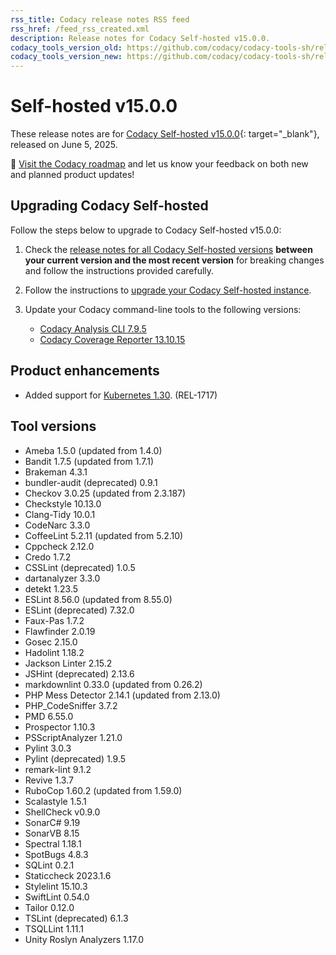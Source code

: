 ```yaml
---
rss_title: Codacy release notes RSS feed
rss_href: /feed_rss_created.xml
description: Release notes for Codacy Self-hosted v15.0.0.
codacy_tools_version_old: https://github.com/codacy/codacy-tools-sh/releases/tag/1.2.12
codacy_tools_version_new: https://github.com/codacy/codacy-tools-sh/releases/tag/1.2.20
---
```


# Self-hosted v15.0.0

These release notes are for [Codacy Self-hosted v15.0.0](https://github.com/codacy/chart/releases/tag/15.0.0){: target="_blank"}, released on June 5, 2025.


📢 [Visit the Codacy roadmap](https://roadmap.codacy.com) and <span class="skip-vale">let us know</span> your feedback on both new and planned product updates!

## Upgrading Codacy Self-hosted

Follow the steps below to upgrade to Codacy Self-hosted v15.0.0:

1.  Check the [release notes for all Codacy Self-hosted versions](../index.md#self-hosted) **between your current version and the most recent version** for breaking changes and follow the instructions provided <span class="skip-vale">carefully</span>.

1.  Follow the instructions to [upgrade your Codacy Self-hosted instance](https://docs.codacy.com/v14.1/chart/maintenance/upgrade/).

1.  Update your Codacy command-line tools to the following versions:

    -   [Codacy Analysis CLI 7.9.5](https://github.com/codacy/codacy-analysis-cli/releases/tag/7.9.5)
    -   [Codacy Coverage Reporter 13.10.15](https://github.com/codacy/codacy-coverage-reporter/releases/tag/13.10.15)

## Product enhancements
-   Added support for [Kubernetes 1.30](https://docs.codacy.com/v15.0/chart/requirements/#kubernetes-or-microk8s-cluster-setup). (REL-1717)


## Tool versions
-   Ameba 1.5.0 (updated from 1.4.0)
-   Bandit 1.7.5 (updated from 1.7.1)
-   Brakeman 4.3.1
-   bundler-audit (deprecated) 0.9.1
-   Checkov 3.0.25 (updated from 2.3.187)
-   Checkstyle 10.13.0
-   Clang-Tidy 10.0.1
-   CodeNarc 3.3.0
-   CoffeeLint 5.2.11 (updated from 5.2.10)
-   Cppcheck 2.12.0
-   Credo 1.7.2
-   CSSLint (deprecated) 1.0.5
-   dartanalyzer 3.3.0
-   detekt 1.23.5
-   ESLint 8.56.0 (updated from 8.55.0)
-   ESLint (deprecated) 7.32.0
-   Faux-Pas 1.7.2
-   Flawfinder 2.0.19
-   Gosec 2.15.0
-   Hadolint 1.18.2
-   Jackson Linter 2.15.2
-   JSHint (deprecated) 2.13.6
-   markdownlint 0.33.0 (updated from 0.26.2)
-   PHP Mess Detector 2.14.1 (updated from 2.13.0)
-   PHP_CodeSniffer 3.7.2
-   PMD 6.55.0
-   Prospector 1.10.3
-   PSScriptAnalyzer 1.21.0
-   Pylint 3.0.3
-   Pylint (deprecated) 1.9.5
-   remark-lint 9.1.2
-   Revive 1.3.7
-   RuboCop 1.60.2 (updated from 1.59.0)
-   Scalastyle 1.5.1
-   ShellCheck v0.9.0
-   SonarC# 9.19
-   SonarVB 8.15
-   Spectral 1.18.1
-   SpotBugs 4.8.3
-   SQLint 0.2.1
-   Staticcheck 2023.1.6
-   Stylelint 15.10.3
-   SwiftLint 0.54.0
-   Tailor 0.12.0
-   TSLint (deprecated) 6.1.3
-   TSQLLint 1.11.1
-   Unity Roslyn Analyzers 1.17.0